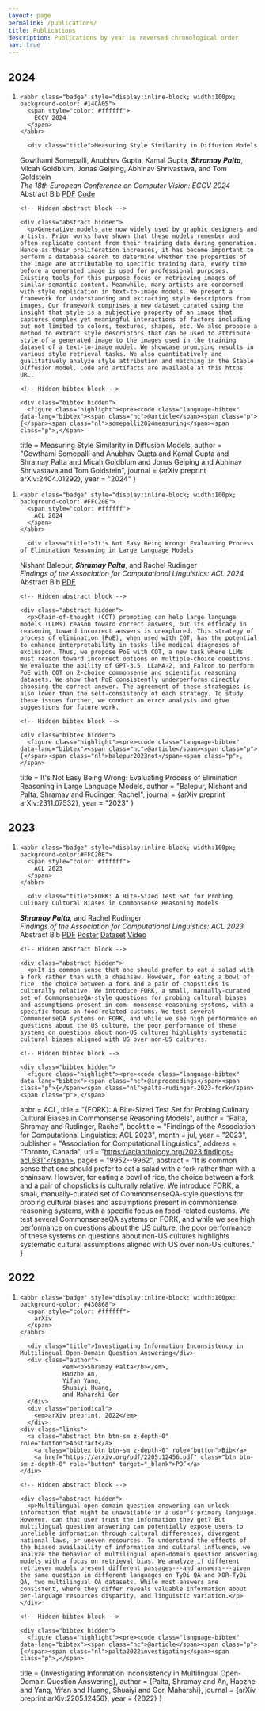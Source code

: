 ```yaml
---
layout: page
permalink: /publications/
title: Publications
description: Publications by year in reversed chronological order.
nav: true
---
```


<!--To add more papers, copy an entire content block and change details>

<!-- Content -->

  <div class="container mt-5">
    <div class="post">

  <article>
    <div class="publications">


  <h2 class="year">2024</h2>
  <ol class="bibliography"><li><div class="row">
  <div class="col-sm-2 abbr">
  
    
    <abbr class="badge" style="display:inline-block; width:100px; background-color: #14CA05">
      <span style="color: #ffffff">
        ECCV 2024
      </span>
    </abbr>
    
  
  </div>

  <div id="somepalli2024measuring" class="col-sm-8">
    
      <div class="title">Measuring Style Similarity in Diffusion Models
</div>
      <div class="author">
                Gowthami Somepalli,
                Anubhav Gupta,
                Kamal Gupta,
                <em><b>Shramay Palta</b></em>,
                Micah Goldblum, 
                Jonas Geiping, 
                Abhinav Shrivastava, 
                and Tom Goldstein
      </div>
      <div class="periodical">
        <em>The 18th European Conference on Computer Vision: ECCV 2024</em>
      </div>
    <div class="links">  
      <a class="abstract btn btn-sm z-depth-0" role="button">Abstract</a>
      <a class="bibtex btn btn-sm z-depth-0" role="button">Bib</a>
      <a href="https://arxiv.org/abs/2404.01292" class="btn btn-sm z-depth-0" role="button" target="_blank">PDF</a>
      <a href="https://github.com/learn2phoenix/CSD" class="bibtex btn btn-sm z-depth-0" role="button">Code</a>
    </div>

    <!-- Hidden abstract block -->
    
    <div class="abstract hidden">
      <p>Generative models are now widely used by graphic designers and artists. Prior works have shown that these models remember and often replicate content from their training data during generation. Hence as their proliferation increases, it has become important to perform a database search to determine whether the properties of the image are attributable to specific training data, every time before a generated image is used for professional purposes. Existing tools for this purpose focus on retrieving images of similar semantic content. Meanwhile, many artists are concerned with style replication in text-to-image models. We present a framework for understanding and extracting style descriptors from images. Our framework comprises a new dataset curated using the insight that style is a subjective property of an image that captures complex yet meaningful interactions of factors including but not limited to colors, textures, shapes, etc. We also propose a method to extract style descriptors that can be used to attribute style of a generated image to the images used in the training dataset of a text-to-image model. We showcase promising results in various style retrieval tasks. We also quantitatively and qualitatively analyze style attribution and matching in the Stable Diffusion model. Code and artifacts are available at this https URL.
</p>
    </div>

    <!-- Hidden bibtex block -->
    
    <div class="bibtex hidden">
      <figure class="highlight"><pre><code class="language-bibtex" data-lang="bibtex"><span class="nc">@article</span><span class="p">{</span><span class="nl">somepalli2024measuring</span><span class="p">,</span>
  <span class="na">title</span> <span class="p">=</span> <span class="s">Measuring Style Similarity in Diffusion Models</span><span class="p">,</span>
  <span class="na">author</span> <span class="p">=</span> <span class="s">"Gowthami Somepalli and Anubhav Gupta and Kamal Gupta and Shramay Palta and Micah Goldblum and Jonas Geiping and Abhinav Shrivastava and Tom Goldstein"</span><span class="p">,</span>
  <span class="na">journal</span> <span class="p">=</span> <span class="s">{arXiv preprint arXiv:2404.01292}</span><span class="p">,</span>
  <span class="na">year</span> <span class="p">=</span> <span class="s">"2024"</span>
<span class="p">}</span></code></pre></figure>
    </div>
    
  </div>
</div>
</li></ol>
</div></article>
</div></div>

<!-- Content -->

  <div class="container mt-5">
    <div class="post">

  <article>
    <div class="publications">


  <!-- <h2 class="year">2024</h2> -->
  <ol class="bibliography"><li><div class="row">
  <div class="col-sm-2 abbr">
  
    
    <abbr class="badge" style="display:inline-block; width:100px; background-color: #FFC20E">
      <span style="color: #ffffff">
        ACL 2024
      </span>
    </abbr>
    
  
  </div>

  <div id="balepur_poe" class="col-sm-8">
    
      <div class="title">It's Not Easy Being Wrong: Evaluating Process of Elimination Reasoning in Large Language Models
</div>
      <div class="author">
                Nishant Balepur,            
                <em><b>Shramay Palta</b></em>,
                and Rachel Rudinger
      </div>
      <div class="periodical">
        <em>Findings of the Association for Computational Linguistics: ACL 2024</em>
      </div>
    <div class="links">  
      <a class="abstract btn btn-sm z-depth-0" role="button">Abstract</a>
      <a class="bibtex btn btn-sm z-depth-0" role="button">Bib</a>
      <a href="https://aclanthology.org/2024.findings-acl.604" class="btn btn-sm z-depth-0" role="button" target="_blank">PDF</a>
    </div>

    <!-- Hidden abstract block -->
    
    <div class="abstract hidden">
      <p>Chain-of-thought (COT) prompting can help large language models (LLMs) reason toward correct answers, but its efficacy in reasoning toward incorrect answers is unexplored. This strategy of process of elimination (PoE), when used with COT, has the potential to enhance interpretability in tasks like medical diagnoses of exclusion. Thus, we propose PoE with COT, a new task where LLMs must reason toward incorrect options on multiple-choice questions. We evaluate the ability of GPT-3.5, LLaMA-2, and Falcon to perform PoE with COT on 2-choice commonsense and scientific reasoning datasets. We show that PoE consistently underperforms directly choosing the correct answer. The agreement of these strategies is also lower than the self-consistency of each strategy. To study these issues further, we conduct an error analysis and give suggestions for future work.
</p>
    </div>

    <!-- Hidden bibtex block -->
    
    <div class="bibtex hidden">
      <figure class="highlight"><pre><code class="language-bibtex" data-lang="bibtex"><span class="nc">@article</span><span class="p">{</span><span class="nl">balepur2023not</span><span class="p">,</span>
  <span class="na">title</span> <span class="p">=</span> <span class="s">It's Not Easy Being Wrong: Evaluating Process of Elimination Reasoning in Large Language Models</span><span class="p">,</span>
  <span class="na">author</span> <span class="p">=</span> <span class="s">"Balepur, Nishant and Palta, Shramay  and Rudinger, Rachel"</span><span class="p">,</span>
  <span class="na">journal</span> <span class="p">=</span> <span class="s">{arXiv preprint arXiv:2311.07532}</span><span class="p">,</span>
  <span class="na">year</span> <span class="p">=</span> <span class="s">"2023"</span>
<span class="p">}</span></code></pre></figure>
    </div>
    
  </div>
</div>
</li></ol>
</div></article>
</div></div>

<!-- Content -->

  <div class="container mt-5">
    <div class="post">

  <article>
    <div class="publications">


  <h2 class="year">2023</h2>
  <ol class="bibliography"><li><div class="row">
  <div class="col-sm-2 abbr">
  
    
    <abbr class="badge" style="display:inline-block; width:100px; background-color:#FFC20E">
      <span style="color: #ffffff">
        ACL 2023
      </span>
    </abbr>
    
  
  </div>

  <div id="palta_rudinger_fork_2023" class="col-sm-8">
    
      <div class="title">FORK: A Bite-Sized Test Set for Probing Culinary Cultural Biases in Commonsense Reasoning Models
</div>
      <div class="author">            
                <em><b>Shramay Palta</b></em>,
                and Rachel Rudinger
      </div>
      <div class="periodical">
        <em>Findings of the Association for Computational Linguistics: ACL 2023</em>
      </div>
    <div class="links">  
      <a class="abstract btn btn-sm z-depth-0" role="button">Abstract</a>
      <a class="bibtex btn btn-sm z-depth-0" role="button">Bib</a>
      <a href="https://aclanthology.org/2023.findings-acl.631/" class="btn btn-sm z-depth-0" role="button" target="_blank">PDF</a>
      <a href="https://shramay-palta.github.io/assets/pdf/FORK_ACL2023/poster.pdf" class="bibtex btn btn-sm z-depth-0" role="button">Poster</a>
      <a href="https://github.com/shramay-palta/FORK_ACL2023" class="bibtex btn btn-sm z-depth-0" role="button">Dataset</a>
      <a href="https://drive.google.com/file/d/1REHB7vjxcyeTSy80nuR02bCtf6aEhTPU/view?usp=sharing" class="bibtex btn btn-sm z-depth-0" role="button">Video</a>
    </div>

    <!-- Hidden abstract block -->
    
    <div class="abstract hidden">
      <p>It is common sense that one should prefer to eat a salad with a fork rather than with a chainsaw. However, for eating a bowl of rice, the choice between a fork and a pair of chopsticks is culturally relative. We introduce FORK, a small, manually-curated set of CommonsenseQA-style questions for probing cultural biases and assumptions present in com- monsense reasoning systems, with a specific focus on food-related customs. We test several CommonsenseQA systems on FORK, and while we see high performance on questions about the US culture, the poor performance of these systems on questions about non-US cultures highlights systematic cultural biases aligned with US over non-US cultures.
</p>
    </div>

    <!-- Hidden bibtex block -->
    
    <div class="bibtex hidden">
      <figure class="highlight"><pre><code class="language-bibtex" data-lang="bibtex"><span class="nc">@inproceedings</span><span class="p">{</span><span class="nl">palta-rudinger-2023-fork</span><span class="p">,</span>
  <span class="na">abbr</span> <span class="p">=</span> <span class="s">ACL</span><span class="p">,</span>
  <span class="na">title</span> <span class="p">=</span> <span class="s">"{FORK}: A Bite-Sized Test Set for Probing Culinary Cultural Biases in Commonsense Reasoning Models"</span><span class="p">,</span>
  <span class="na">author</span> <span class="p">=</span> <span class="s">"Palta, Shramay  and Rudinger, Rachel"</span><span class="p">,</span>
  <span class="na">booktitle</span> <span class="p">=</span> <span class="s">"Findings of the Association for Computational Linguistics: ACL 2023"</span><span class="p">,</span>
  <span class="na">month</span> <span class="p">=</span> <span class="s">jul</span><span class="p">,</span>
  <span class="na">year</span> <span class="p">=</span> <span class="s">"2023"</span><span class="p">,</span>
  <span class="na">publisher</span> <span class="p">=</span> <span class="s">"Association for Computational Linguistics"</span><span class="p">,</span>
  <span class="na">address</span> <span class="p">=</span> <span class="s">"Toronto, Canada"</span><span class="p">,</span>
  <span class="na">url</span> <span class="p">=</span> <span class="s">"https://aclanthology.org/2023.findings-acl.631"</span><span class="p">,</span>
  <span class="na">pages</span> <span class="p">=</span> <span class="s">"9952--9962"</span><span class="p">,</span>
  <span class="na">abstract</span> <span class="p">=</span> <span class="s">"It is common sense that one should prefer to eat a salad with a fork rather than with a chainsaw. However, for eating a bowl of rice, the choice between a fork and a pair of chopsticks is culturally relative. We introduce FORK, a small, manually-curated set of CommonsenseQA-style questions for probing cultural biases and assumptions present in commonsense reasoning systems, with a specific focus on food-related customs. We test several CommonsenseQA systems on FORK, and while we see high performance on questions about the US culture, the poor performance of these systems on questions about non-US cultures highlights systematic cultural assumptions aligned with US over non-US cultures."</span>
<span class="p">}</span></code></pre></figure>
    </div>
    
  </div>
</div>
</li></ol>
</div></article>
</div></div>

<!-- Content -->

  <div class="container mt-5">
    <div class="post">

  <article>
    <div class="publications">


  <h2 class="year">2022</h2>
  <ol class="bibliography"><li><div class="row">
  <div class="col-sm-2 abbr">
  
    
    <abbr class="badge" style="display:inline-block; width:100px; background-color: #430868">
      <span style="color: #ffffff">
        arXiv
      </span>
    </abbr>
    
  
  </div>

  <div id="palta2022investigating" class="col-sm-8">
    
      <div class="title">Investigating Information Inconsistency in Multilingual Open-Domain Question Answering</div>
      <div class="author">            
                <em><b>Shramay Palta</b></em>,
                Haozhe An,
                Yifan Yang,
                Shuaiyi Huang,
                and Maharshi Gor
      </div>
      <div class="periodical">
        <em>arXiv preprint, 2022</em>
      </div>
    <div class="links">  
      <a class="abstract btn btn-sm z-depth-0" role="button">Abstract</a>
        <a class="bibtex btn btn-sm z-depth-0" role="button">Bib</a>
        <a href="https://arxiv.org/pdf/2205.12456.pdf" class="btn btn-sm z-depth-0" role="button" target="_blank">PDF</a>
    </div>

    <!-- Hidden abstract block -->
    
    <div class="abstract hidden">
      <p>Multilingual open-domain question answering can unlock information that might be unavailable in a user's primary language. However, can that user trust the information they get? But multilingual question answering can potentially expose users to unreliable information through cultural differences, divergent national laws, or uneven resources. To understand the effects of the biased availability of information and cultural influence, we analyze the behavior of multilingual open-domain question answering models with a focus on retrieval bias. We analyze if different retriever models present different passages---and answers---given the same question in different languages on TyDi QA and XOR-TyDi QA, two multilingual QA datasets. While most answers are consistent, where they differ reveals valuable information about per-language resources disparity, and linguistic variation.</p>
    </div>

    <!-- Hidden bibtex block -->
    
    <div class="bibtex hidden">
      <figure class="highlight"><pre><code class="language-bibtex" data-lang="bibtex"><span class="nc">@article</span><span class="p">{</span><span class="nl">palta2022investigating</span><span class="p">,</span>
  <span class="na">title</span> <span class="p">=</span> <span class="s">{Investigating Information Inconsistency in Multilingual Open-Domain Question Answering}</span><span class="p">,</span>
  <span class="na">author</span> <span class="p">=</span> <span class="s">{Palta, Shramay and An, Haozhe and Yang, Yifan and Huang, Shuaiyi and Gor, Maharshi}</span><span class="p">,</span>
  <span class="na">journal</span> <span class="p">=</span> <span class="s">{arXiv preprint arXiv:2205.12456}</span><span class="p">,</span>
  <span class="na">year</span> <span class="p">=</span> <span class="s">{2022}</span>
<span class="p">}</span></code></pre></figure>
    </div>
    
  </div>
</div>
</li></ol>
</div></article>
</div></div>